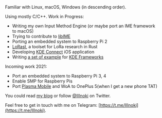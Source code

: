 Familiar with Linux, macOS, Windows (in descending order).

Using mostly C/C++. Work in Progress:

- Writing my own Input Method Engine (or maybe port an IME framework to macOS)
- Trying to contribute to [libIME](https://github.com/fcitx/libime)
- Porting an embedded system to Raspberry Pi 2
- [LoRast](https://github.com/Inokinoki/LoRast), a toolset for LoRa research in Rust
- Developing [KDE Connect](https://kdeconnect.kde.org/) iOS application
- Writing [a set of example](https://github.com/Inokinoki/kde-frameworks-tutorial) for [KDE Frameworks](https://kde.org/products/frameworks/)

Incoming work 2021:

- Port an embedded system to Raspberry Pi 3, 4
- Enable SMP for Raspberry Pis
- Port [Plasma Mobile](https://www.plasma-mobile.org/) and WoA to OnePlus 5(when I get a new phone TAT)

You could read [my blog](https://blog.inoki.cc) or follow [@IIInoki](https://twitter.com/IIInoki) on Twitter.

Feel free to get in touch with me on Telegram: [https://t.me/IIInoki](https://t.me/IIInoki).
